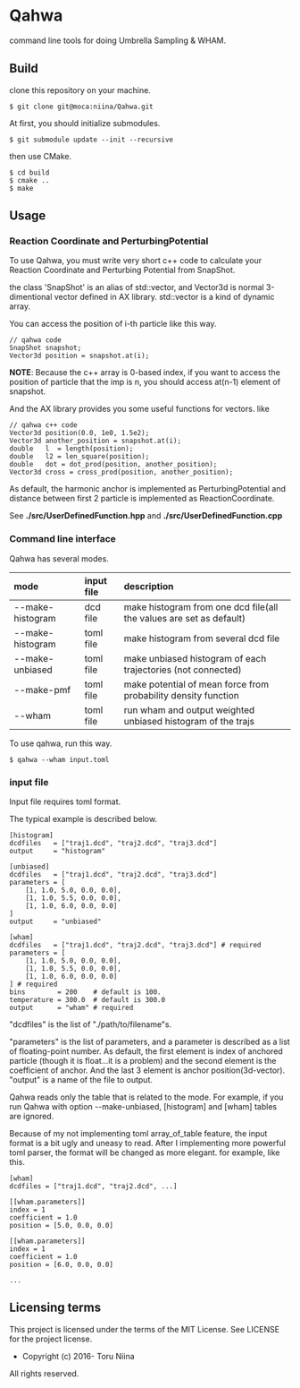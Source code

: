 Qahwa
====

command line tools for doing Umbrella Sampling & WHAM.

## Build

clone this repository on your machine.

    $ git clone git@moca:niina/Qahwa.git

At first, you should initialize submodules.

    $ git submodule update --init --recursive

then use CMake.

    $ cd build
    $ cmake ..
    $ make

## Usage

### Reaction Coordinate and PerturbingPotential

To use Qahwa, you must write very short c++ code to calculate your
Reaction Coordinate and Perturbing Potential from SnapShot.

the class 'SnapShot' is an alias of std::vector<Vector3d>, and Vector3d is
normal 3-dimentional vector defined in AX library.
std::vector is a kind of dynamic array.

You can access the position of i-th particle like this way.

    // qahwa code
    SnapShot snapshot;
    Vector3d position = snapshot.at(i);

__NOTE__: Because the c++ array is 0-based index,
          if you want to access the position of particle that the imp is n,
          you should access at(n-1) element of snapshot.

And the AX library provides you some useful functions for vectors. like

    // qahwa c++ code
    Vector3d position(0.0, 1e0, 1.5e2);
    Vector3d another_position = snapshot.at(i);
    double   l  = length(position);
    double   l2 = len_square(position);
    double   dot = dot_prod(position, another_position);
    Vector3d cross = cross_prod(position, another_position);

As default, the harmonic anchor is implemented as PerturbingPotential and
distance between first 2 particle is implemented as ReactionCoordinate.

See __./src/UserDefinedFunction.hpp__ and __./src/UserDefinedFunction.cpp__

### Command line interface

Qahwa has several modes.

| mode             | input file | description                                                         |
|:-----------------|:-----------|:--------------------------------------------------------------------|
| --make-histogram | dcd file   | make histogram from one dcd file(all the values are set as default) |
| --make-histogram | toml file  | make histogram from several dcd file                                |
| --make-unbiased  | toml file  | make unbiased histogram of each trajectories (not connected)        |
| --make-pmf       | toml file  | make potential of mean force from probability density function      |
| --wham           | toml file  | run wham and output weighted unbiased histogram of the trajs        |

To use qahwa, run this way.

    $ qahwa --wham input.toml

### input file

Input file requires toml format.

The typical example is described below.

    [histogram]
    dcdfiles   = ["traj1.dcd", "traj2.dcd", "traj3.dcd"]
    output     = "histogram"

    [unbiased]
    dcdfiles   = ["traj1.dcd", "traj2.dcd", "traj3.dcd"]
    parameters = [
        [1, 1.0, 5.0, 0.0, 0.0],
        [1, 1.0, 5.5, 0.0, 0.0],
        [1, 1.0, 6.0, 0.0, 0.0]
    ]
    output     = "unbiased"

    [wham]
    dcdfiles   = ["traj1.dcd", "traj2.dcd", "traj3.dcd"] # required
    parameters = [
        [1, 1.0, 5.0, 0.0, 0.0],
        [1, 1.0, 5.5, 0.0, 0.0],
        [1, 1.0, 6.0, 0.0, 0.0]
    ] # required
    bins        = 200    # default is 100.
    temperature = 300.0  # default is 300.0
    output      = "wham" # required

"dcdfiles" is the list of "./path/to/filename"s.

"parameters" is the list of parameters, and
a parameter is described as a list of floating-point number.
As default, the first element is index of anchored particle
(though it is float...it is a problem)
and the second element is the coefficient of anchor.
And the last 3 element is anchor position(3d-vector).
"output" is a name of the file to output.

Qahwa reads only the table that is related to the mode. For example, if you run
Qahwa with option --make-unbiased, [histogram] and [wham] tables are ignored.

Because of my not implementing toml array\_of\_table feature,
the input format is a bit ugly and uneasy to read.
After I implementing more powerful toml parser,
the format will be changed as more elegant.
for example, like this.

    [wham]
    dcdfiles = ["traj1.dcd", "traj2.dcd", ...]

    [[wham.parameters]]
    index = 1
    coefficient = 1.0
    position = [5.0, 0.0, 0.0]

    [[wham.parameters]]
    index = 1
    coefficient = 1.0
    position = [6.0, 0.0, 0.0]

    ...

## Licensing terms

This project is licensed under the terms of the MIT License.
See LICENSE for the project license.

- Copyright (c) 2016- Toru Niina

All rights reserved.
